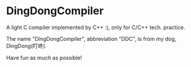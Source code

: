 DingDongCompiler
================

A light C compiler implemented by C++ :), only for C/C++ tech. practice. 

The name "DingDongCompiler", abbreviation "DDC", is from my dog, DingDong(叮咚).

Have fun as much as possible!
